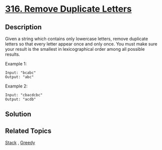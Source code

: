 # [316. Remove Duplicate Letters](https://leetcode.com/problems/remove-duplicate-letters)

## Description

Given a string which contains only lowercase letters, remove duplicate letters so that every letter appear once and only once. You must make sure your result is the smallest in lexicographical order among all possible results.

Example 1:

```
Input: "bcabc"
Output: "abc"
```

Example 2:

```
Input: "cbacdcbc"
Output: "acdb"
```

## Solution



## Related Topics

[Stack](https://leetcode.com/tag/stack/) , [Greedy](https://leetcode.com/tag/greedy/) 
